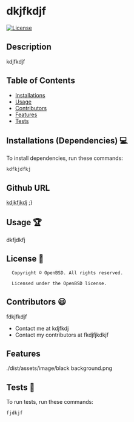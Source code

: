 # dkjfkdjf

[![License](https://img.shields.io/badge/License-BSD_3--Clause-blue.svg)](https://opensource.org/licenses/BSD-3-Clause)
  
## Description
kdjfkdjf
## Table of Contents
* [Installations](#dependencies)
* [Usage](#usage)
* [Contributors](#contributors)
* [Features](#features)
* [Tests](#tests)

## Installations (Dependencies) 💻
To install dependencies, run these commands:
```
kdfkjdfkj
```

## Github URL
[kdjkfjkdj](https://github.com/kdjkfjkdj/)
 ;}

## Usage 🏆
dkfjdkfj
## License 📛
      Copyright © OpenBSD. All rights reserved. 
      
      Licensed under the OpenBSD license.

## Contributors 😃
fdkjfkdjf

* Contact me at kdjfkdj
* Contact my contributors at fkdjfjkdkjf

## Features
./dist/assets/image/black background.png 

## Tests 🧪
To run tests, run these commands:
```
fjdkjf
```
